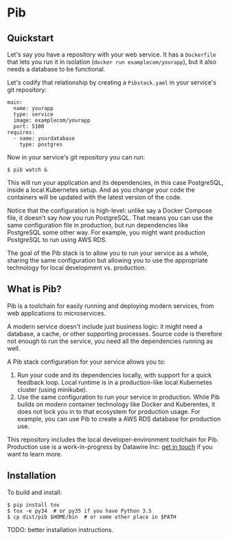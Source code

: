 # Pib

## Quickstart

Let's say you have a repository with your web service.
It has a `Dockerfile` that lets you run it in isolation (`docker run examplecom/yourapp`), but it also needs a database to be functional.

Let's codify that relationship by creating a `Pibstack.yaml` in your service's git repository:

```
main:
  name: yourapp
  type: service
  image: examplecom/yourapp
  port: 5100
requires:
  - name: yourdatabase
    type: postgres
```

Now in your service's git repository you can run:

```
$ pib watch &
```

This will run your application and its dependencies, in this case PostgreSQL, inside a local Kubernetes setup.
And as you change your code the containers will be updated with the latest version of the code.

Notice that the configuration is high-level: unlike say a Docker Compose file, it doesn't say *how* you run PostgreSQL.
That means you can use the same configuration file in production, but run dependencies like PostgreSQL some other way.
For example, you might want production PostgreSQL to run using AWS RDS.

The goal of the Pib stack is to allow you to run your service as a whole, sharing the same configuration but allowing you to use the appropriate technology for local development vs. production.

## What is Pib?

Pib is a toolchain for easily running and deploying modern services, from web applications to microservices.

A modern service doesn't include just business logic: it might need a database, a cache, or other supporting processes.
Source code is therefore not enough to run the service, you need all the dependencies running as well.

A Pib stack configuration for your service allows you to:

1. Run your code and its dependencies locally, with support for a quick feedback loop.
   Local runtime is in a production-like local Kubernetes cluster (using minikube).
2. Use the same configuration to run your service in production.
   While Pib builds on modern container technology like Docker and Kuberentes, it does not lock you in to that ecosystem for production usage.
   For example, you can use Pib to create a AWS RDS database for production use.

This repository includes the local developer-environment toolchain for Pib.
Production use is a work-in-progress by Datawire Inc: [get in touch](https://www.datawire.io/contact/) if you want to learn more.

## Installation

To build and install:

```console
$ pip install tox
$ tox -e py34  # or py35 if you have Python 3.5
$ cp dist/pib $HOME/bin  # or some other place in $PATH
```

TODO: better installation instructions.
